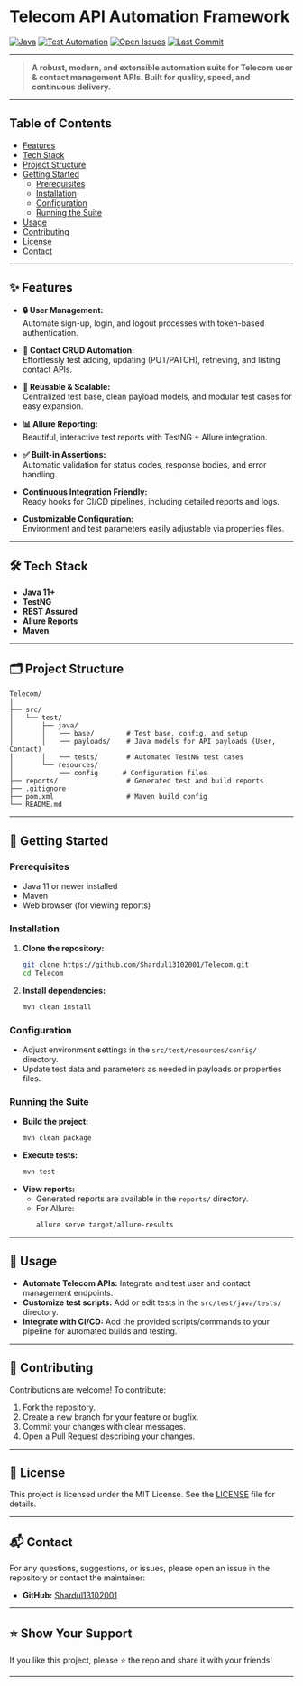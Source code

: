 # Telecom API Automation Framework

[![Java](https://img.shields.io/badge/language-Java-blue.svg)](https://www.java.com/)
[![Test Automation](https://img.shields.io/badge/type-Test%20Automation-orange.svg)](https://github.com/Shardul13102001/Telecom)
[![Open Issues](https://img.shields.io/github/issues/Shardul13102001/Telecom.svg)](https://github.com/Shardul13102001/Telecom/issues)
[![Last Commit](https://img.shields.io/github/last-commit/Shardul13102001/Telecom.svg)](https://github.com/Shardul13102001/Telecom/commits/master)

---

> **A robust, modern, and extensible automation suite for Telecom user & contact management APIs. Built for quality, speed, and continuous delivery.**

---

## Table of Contents

- [Features](#features)
- [Tech Stack](#tech-stack)
- [Project Structure](#project-structure)
- [Getting Started](#getting-started)
  - [Prerequisites](#prerequisites)
  - [Installation](#installation)
  - [Configuration](#configuration)
  - [Running the Suite](#running-the-suite)
- [Usage](#usage)
- [Contributing](#contributing)
- [License](#license)
- [Contact](#contact)

---

## ✨ Features

- **🔒 User Management:**  
  Automate sign-up, login, and logout processes with token-based authentication.

- **👥 Contact CRUD Automation:**  
  Effortlessly test adding, updating (PUT/PATCH), retrieving, and listing contact APIs.

- **🔄 Reusable & Scalable:**  
  Centralized test base, clean payload models, and modular test cases for easy expansion.

- **📊 Allure Reporting:**  
  Beautiful, interactive test reports with TestNG + Allure integration.

- **✅ Built-in Assertions:**  
  Automatic validation for status codes, response bodies, and error handling.

- **Continuous Integration Friendly:**  
  Ready hooks for CI/CD pipelines, including detailed reports and logs.

- **Customizable Configuration:**  
  Environment and test parameters easily adjustable via properties files.

---

## 🛠️ Tech Stack

- **Java 11+**
- **TestNG**
- **REST Assured**
- **Allure Reports**
- **Maven**

---

## 🗂️ Project Structure

```
Telecom/
│
├── src/
│   └── test/
│       ├── java/
│       │   ├── base/        # Test base, config, and setup
│       │   ├── payloads/    # Java models for API payloads (User, Contact)
│       │   └── tests/       # Automated TestNG test cases
│       └── resources/
│           └── config      # Configuration files
├── reports/                 # Generated test and build reports
├── .gitignore
├── pom.xml                  # Maven build config
└── README.md
```

---

## 🏁 Getting Started

### Prerequisites

- Java 11 or newer installed
- Maven
- Web browser (for viewing reports)

### Installation

1. **Clone the repository:**
   ```bash
   git clone https://github.com/Shardul13102001/Telecom.git
   cd Telecom
   ```

2. **Install dependencies:**
   ```bash
   mvn clean install
   ```

### Configuration

- Adjust environment settings in the `src/test/resources/config/` directory.
- Update test data and parameters as needed in payloads or properties files.

### Running the Suite

- **Build the project:**
  ```bash
  mvn clean package
  ```
- **Execute tests:**
  ```bash
  mvn test
  ```
- **View reports:**
  - Generated reports are available in the `reports/` directory.
  - For Allure:
    ```bash
    allure serve target/allure-results
    ```

---

## 🔬 Usage

- **Automate Telecom APIs:** Integrate and test user and contact management endpoints.
- **Customize test scripts:** Add or edit tests in the `src/test/java/tests/` directory.
- **Integrate with CI/CD:** Add the provided scripts/commands to your pipeline for automated builds and testing.

---

## 🤝 Contributing

Contributions are welcome! To contribute:

1. Fork the repository.
2. Create a new branch for your feature or bugfix.
3. Commit your changes with clear messages.
4. Open a Pull Request describing your changes.

---

## 📄 License

This project is licensed under the MIT License. See the [LICENSE](LICENSE) file for details.

---

## 📬 Contact

For any questions, suggestions, or issues, please open an issue in the repository or contact the maintainer:

- **GitHub:** [Shardul13102001](https://github.com/Shardul13102001)

---

## ⭐️ Show Your Support

If you like this project, please ⭐️ the repo and share it with your friends!

---
